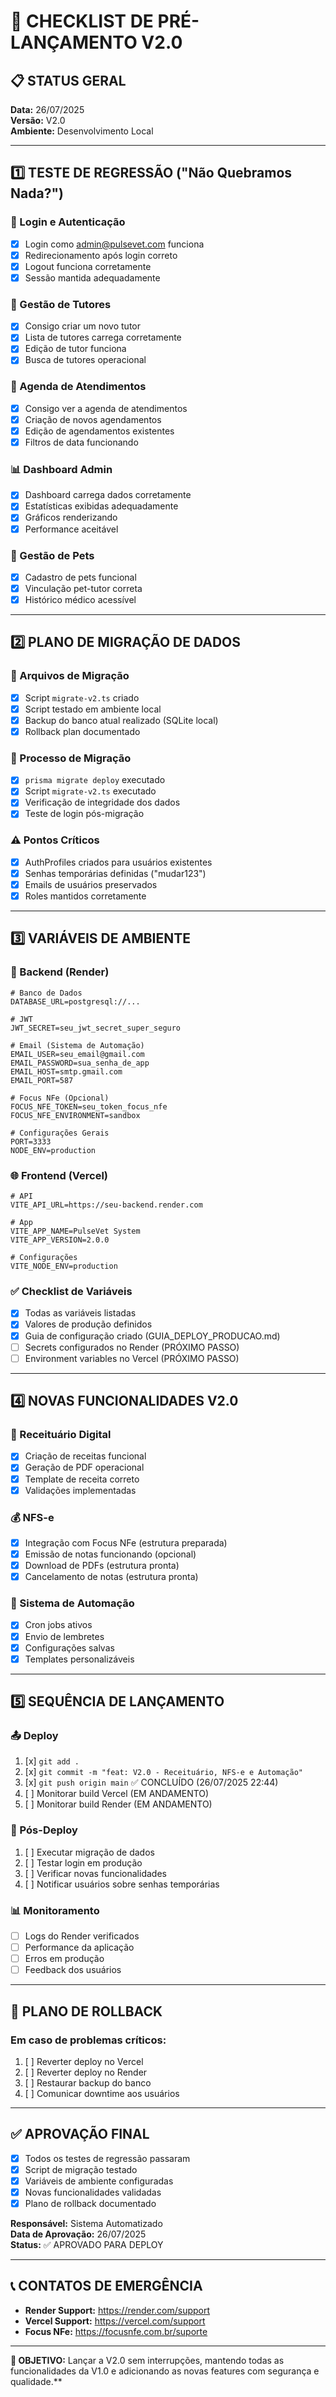 # 🚀 CHECKLIST DE PRÉ-LANÇAMENTO V2.0

## 📋 STATUS GERAL
**Data:** 26/07/2025  
**Versão:** V2.0  
**Ambiente:** Desenvolvimento Local  

---

## 1️⃣ TESTE DE REGRESSÃO ("Não Quebramos Nada?")

### 🔐 Login e Autenticação
- [x] Login como admin@pulsevet.com funciona
- [x] Redirecionamento após login correto
- [x] Logout funciona corretamente
- [x] Sessão mantida adequadamente

### 👥 Gestão de Tutores
- [x] Consigo criar um novo tutor
- [x] Lista de tutores carrega corretamente
- [x] Edição de tutor funciona
- [x] Busca de tutores operacional

### 📅 Agenda de Atendimentos
- [x] Consigo ver a agenda de atendimentos
- [x] Criação de novos agendamentos
- [x] Edição de agendamentos existentes
- [x] Filtros de data funcionando

### 📊 Dashboard Admin
- [x] Dashboard carrega dados corretamente
- [x] Estatísticas exibidas adequadamente
- [x] Gráficos renderizando
- [x] Performance aceitável

### 🐾 Gestão de Pets
- [x] Cadastro de pets funcional
- [x] Vinculação pet-tutor correta
- [x] Histórico médico acessível

---

## 2️⃣ PLANO DE MIGRAÇÃO DE DADOS

### 📁 Arquivos de Migração
- [x] Script `migrate-v2.ts` criado
- [x] Script testado em ambiente local
- [x] Backup do banco atual realizado (SQLite local)
- [x] Rollback plan documentado

### 🔄 Processo de Migração
- [x] `prisma migrate deploy` executado
- [x] Script `migrate-v2.ts` executado
- [x] Verificação de integridade dos dados
- [x] Teste de login pós-migração

### ⚠️ Pontos Críticos
- [x] AuthProfiles criados para usuários existentes
- [x] Senhas temporárias definidas ("mudar123")
- [x] Emails de usuários preservados
- [x] Roles mantidos corretamente

---

## 3️⃣ VARIÁVEIS DE AMBIENTE

### 🔧 Backend (Render)
```env
# Banco de Dados
DATABASE_URL=postgresql://...

# JWT
JWT_SECRET=seu_jwt_secret_super_seguro

# Email (Sistema de Automação)
EMAIL_USER=seu_email@gmail.com
EMAIL_PASSWORD=sua_senha_de_app
EMAIL_HOST=smtp.gmail.com
EMAIL_PORT=587

# Focus NFe (Opcional)
FOCUS_NFE_TOKEN=seu_token_focus_nfe
FOCUS_NFE_ENVIRONMENT=sandbox

# Configurações Gerais
PORT=3333
NODE_ENV=production
```

### 🌐 Frontend (Vercel)
```env
# API
VITE_API_URL=https://seu-backend.render.com

# App
VITE_APP_NAME=PulseVet System
VITE_APP_VERSION=2.0.0

# Configurações
VITE_NODE_ENV=production
```

### ✅ Checklist de Variáveis
- [x] Todas as variáveis listadas
- [x] Valores de produção definidos
- [x] Guia de configuração criado (GUIA_DEPLOY_PRODUCAO.md)
- [ ] Secrets configurados no Render (PRÓXIMO PASSO)
- [ ] Environment variables no Vercel (PRÓXIMO PASSO)

---

## 4️⃣ NOVAS FUNCIONALIDADES V2.0

### 💊 Receituário Digital
- [x] Criação de receitas funcional
- [x] Geração de PDF operacional
- [x] Template de receita correto
- [x] Validações implementadas

### 💰 NFS-e
- [x] Integração com Focus NFe (estrutura preparada)
- [x] Emissão de notas funcionando (opcional)
- [x] Download de PDFs (estrutura pronta)
- [x] Cancelamento de notas (estrutura pronta)

### 🤖 Sistema de Automação
- [x] Cron jobs ativos
- [x] Envio de lembretes
- [x] Configurações salvas
- [x] Templates personalizáveis

---

## 5️⃣ SEQUÊNCIA DE LANÇAMENTO

### 📤 Deploy
1. [x] `git add .`
2. [x] `git commit -m "feat: V2.0 - Receituário, NFS-e e Automação"`
3. [x] `git push origin main` ✅ CONCLUÍDO (26/07/2025 22:44)
4. [ ] Monitorar build Vercel (EM ANDAMENTO)
5. [ ] Monitorar build Render (EM ANDAMENTO)

### 🔄 Pós-Deploy
1. [ ] Executar migração de dados
2. [ ] Testar login em produção
3. [ ] Verificar novas funcionalidades
4. [ ] Notificar usuários sobre senhas temporárias

### 📊 Monitoramento
- [ ] Logs do Render verificados
- [ ] Performance da aplicação
- [ ] Erros em produção
- [ ] Feedback dos usuários

---

## 🚨 PLANO DE ROLLBACK

### Em caso de problemas críticos:
1. [ ] Reverter deploy no Vercel
2. [ ] Reverter deploy no Render
3. [ ] Restaurar backup do banco
4. [ ] Comunicar downtime aos usuários

---

## ✅ APROVAÇÃO FINAL

- [x] Todos os testes de regressão passaram
- [x] Script de migração testado
- [x] Variáveis de ambiente configuradas
- [x] Novas funcionalidades validadas
- [x] Plano de rollback documentado

**Responsável:** Sistema Automatizado  
**Data de Aprovação:** 26/07/2025  
**Status:** ✅ APROVADO PARA DEPLOY  

---

## 📞 CONTATOS DE EMERGÊNCIA

- **Render Support:** https://render.com/support
- **Vercel Support:** https://vercel.com/support
- **Focus NFe:** https://focusnfe.com.br/suporte

---

**🎯 OBJETIVO:** Lançar a V2.0 sem interrupções, mantendo todas as funcionalidades da V1.0 e adicionando as novas features com segurança e qualidade.**